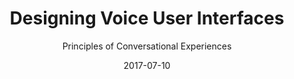 ---
date: 2017-07-10
dateYear: 2017
isbn: 9781491955383
title: Designing Voice User Interfaces
subtitle: Principles of Conversational Experiences
description: "Voice user interfaces (VUIs) are becoming all the rage today. But how do you build one that people can actually converse with? Whether you’re designing a mobile app, a toy, or a device such as a home assistant, this practical book guides you through basic VUI design principles, helps you choose the right speech recognition engine, and shows you how to measure your VUI’s performance and improve upon it. Author Cathy Pearl also takes product managers, UX designers, and VUI designers into advanced design topics that will help make your VUI not just functional, but great.Understand key VUI design concepts, including command-and-control and conversational systemsDecide if you should use an avatar or other visual representation with your VUI. Explore speech recognition technology and its impact on your designTake your VUI above and beyond the basic exchange of informationLearn practical ways to test your VUI application with usersMonitor your app and learn how to quickly improve performanceGet real-world examples of VUIs for home assistants, smartwatches, and car systems"
cover: cover-designing-voice-user-interfaces.jpeg
coverGoogle: https://books.google.com/books/content?id=MmnEDQAAQBAJ&printsec=frontcover&img=1&zoom=1&edge=curl&source=gbs_api
pageCount: 278
authors: Cathy Pearl
publishers: "O'Reilly Media, Inc."
published: 2016-12-19
publishedYear: 2016
shelves:
- non-fiction
skills:
- vui-design
portfolioFeature: true
---